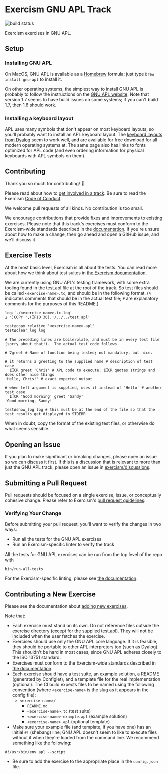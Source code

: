 # Exercism GNU APL Track

![build status](https://travis-ci.org/exercism/gnu-apl.svg?branch=master)

Exercism exercises in GNU APL.

## Setup

### Installing GNU APL

On MacOS, GNU APL is available as a [Homebrew](http://brew.sh) formula; just type `brew install gnu-apl` to install it.

On other operating systems, the simplest way to install GNU APL is probably to follow the instructions on the [GNU APL website](https://www.gnu.org/software/apl/). Note that version 1.7 seems to have build issues on some systems; if you can't build 1.7, then 1.6 should work.

### Installing a keyboard layout

APL uses many symbols that don't appear on most keyboard layouts, so you'll probably want to install an APL keyboard layout. The [keyboard layouts from Dyalog](https://www.dyalog.com/apl-font-keyboard.htm) seem to work well, and are available for free download for all modern operating systems at. The same page also has links to fonts optimized for APL code (and even ordering information for physical keyboards with APL symbols on them).



## Contributing

Thank you so much for contributing! :tada:

Please read about how to [get involved in a track](https://github.com/exercism/docs/tree/master/contributing-to-language-tracks). Be sure to read the Exercism [Code of Conduct](https://github.com/exercism/exercism.io/blob/master/CODE_OF_CONDUCT.md).

We welcome pull requests of all kinds. No contribution is too small.

We encourage contributions that provide fixes and improvements to existing exercises. Please note that this track's exercises must conform to the Exercism-wide standards described in the [documentation](https://github.com/exercism/docs/tree/master/language-tracks/exercises). If you're unsure about how to make a change, then go ahead and open a GitHub issue, and we'll discuss it.

## Exercise Tests

At the most basic level, Exercism is all about the tests. You can read more about how we think about test suites in [the Exercism documentation](https://github.com/exercism/docs/blob/master/language-tracks/exercises/anatomy/test-suites.md).

We are currently using GNU APL's testing framework, with some extra tooling found in the test.apl file at the root of the track. So test files should be called `<exercise-name>.tc`, and should be in the following format. (`⍝` indicates comments that should be in the actual test file; `#` are explanatory comments for the purposes of this README.)

```apl
log←'./<exercise-name>.tc.log'
⍎ ')COPY ',(⎕FIO 30),'/../../test.apl'

test∆copy_relative '<exercise-name>.apl'
test∆clear_log log

# The preceding lines are boilerplate, and must be in every test file (sorry about that!).  The actual test code follows.

⍝ ∇greet # Name of function being tested; not mandatory, but nice.

⍝ it returns a greeting to the supplied name # description of test case
  1⎕CR greet 'Chris' # APL code to execute; 1⎕CR quotes strings and does other nice things
'Hello, Chris!' # exact expected output

⍝ when left argument is supplied, uses it instead of 'Hello' # another test case
  1⎕CR 'Good morning' greet 'Sandy'
'Good morning, Sandy!'

test∆show_log log # this must be at the end of the file so that the test results get displayed to STDERR
```

When in doubt, copy the format of the existing test files, or otherwise do what seems sensible.

## Opening an Issue

If you plan to make significant or breaking changes, please open an issue so we can discuss it first. If this is a discussion that is relevant to more than just the GNU APL track, please open an issue in [exercism/discussions](https://github.com/exercism/discussions/issues).

## Submitting a Pull Request

Pull requests should be focused on a single exercise, issue, or conceptually cohesive change. Please refer to Exercism's [pull request guidelines](https://github.com/exercism/docs/blob/master/contributing/pull-request-guidelines.md).

### Verifying Your Change

Before submitting your pull request, you'll want to verify the changes in two ways:

* Run all the tests for the GNU APL exercises
* Run an Exercism-specific linter to verify the track

All the tests for GNU APL exercises can be run from the top level of the repo with

```
bin/run-all-tests
```

For the Exercism-specific linting, please see [the documentation](https://github.com/exercism/docs/blob/a8ea5db92e2a2d2839e66ec10c7687b3b7db002a/language-tracks/configuration/configlet.md).

## Contributing a New Exercise

Please see the documentation about [adding new exercises](https://github.com/exercism/docs/blob/master/you-can-help/make-up-new-exercises.md).

Note that:

- Each exercise must stand on its own. Do not reference files outside the exercise directory (except for the supplied test.apl). They will not be included when the user fetches the exercise.
- Exercises should use only the GNU APL core language. If it is feasible, they should be portable to other APL interpreters too (such as Dyalog). This shouldn't be hard in most cases, since GNU APL adheres closely to the ISO 13751 standard.
- Exercises must conform to the Exercism-wide standards described in [the documentation](https://github.com/exercism/docs/tree/master/language-tracks/exercises).
- Each exercise should have a test suite, an example solution, a README (generated by Configlet), and a template file for the real implementation (optional). The CI build expects files to be named using the following convention (where `<exercise-name>` is the slug as it appears in the config file):
  - `<exercise-name>/`
    - `README.md`
    - `<exercise-name>.tc` (test suite)
    - `<exercise-name>-example.apl` (example solution)
    - `<exercise-name>.apl` (optional template)
- Make sure your example file (and template, if you have one) has an initial `#!` (shebang) line; GNU APL doesn't seem to like to execute files without it when they're loaded from the command line. We recommend something like the following:
```apl
#!/usr/bin/env apl --script
```
- Be sure to add the exercise to the appropriate place in the `config.json` file.
